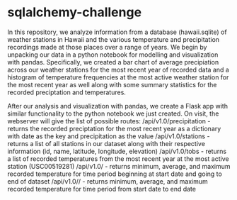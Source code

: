 # sqlalchemy-challenge

In this repository, we analyze information from a database (hawaii.sqlite) of weather stations in Hawaii and the various temperature and precipitation recordings made at those places over a range of years. We begin by unpacking our data in a python notebook for modelling and visualization with pandas. Specifically, we created a bar chart of average precipiation across our weather stations for the most recent year of recorded data and a histogram of temperature frequencies at the most active weather station for the most recent year as well along with some summary statistics for the recorded preciptation and temperatures.

After our analysis and visualization with pandas, we create a Flask app with similar functionality to the python notebook we just created. On visit, the webserver will give the list of possible routes:
  /api/v1.0/precipitation - returns the recorded preciptation for the most recent year as a dictionary with date as the key and precipitation as the value
  /api/v1.0/stations - returns a list of all stations in our dataset along with their respective information (id, name, latitude, longitude, elevation)
  /api/v1.0/tobs - returns a list of recorded temperatures from the most recent year at the most active station (USC00519281)
  /api/v1.0/<start> - returns minimum, average, and maximum recorded temperature for time period beginning at start date and going to end of dataset
  /api/v1.0/<start>/<end> - returns minimum, average, and maximum recorded temperature for time period from start date to end date
  
